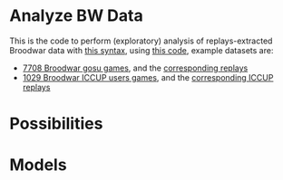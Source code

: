 Analyze BW Data
===============

This is the code to perform (exploratory) analysis of replays-extracted
Broodwar data with [this syntax](http://snippyhollow.github.com/bwrepdump/), 
using [this code](https://github.com/SnippyHolloW/bwrepdump), 
example datasets are:

- [7708 Broodwar gosu games](http://emotion.inrialpes.fr/people/synnaeve/TLGGICCUP_gosu_data.7z), 
and the [corresponding replays](http://emotion.inrialpes.fr/people/synnaeve/TLGGICCUP_gosu_reps.7z)   
- [1029 Broodwar ICCUP users games](http://emotion.inrialpes.fr/people/synnaeve/dataset_iccup_users.7z),
and the [corresponding ICCUP replays](http://emotion.inrialpes.fr/people/synnaeve/iccup_users.7z)

Possibilities
=============

Models
======

